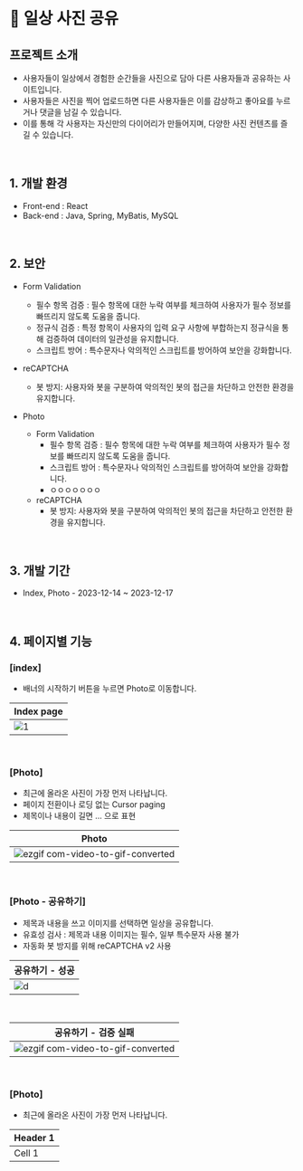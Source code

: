 # 📒 일상 사진 공유 

## 프로젝트 소개
- 사용자들이 일상에서 경험한 순간들을 사진으로 담아 다른 사용자들과 공유하는 사이트입니다. 
- 사용자들은 사진을 찍어 업로드하면 다른 사용자들은 이를 감상하고 좋아요를 누르거나 댓글을 남길 수 있습니다.
- 이를 통해 각 사용자는 자신만의 다이어리가 만들어지며, 다양한 사진 컨텐츠를 즐길 수 있습니다.
<br>

## 1. 개발 환경
- Front-end : React
- Back-end : Java, Spring, MyBatis, MySQL
<br>

## 2. 보안
- Form Validation
  - 필수 항목 검증 : 필수 항목에 대한 누락 여부를 체크하여 사용자가 필수 정보를 빠뜨리지 않도록 도움을 줍니다.
  - 정규식 검증 : 특정 항목이 사용자의 입력 요구 사항에 부합하는지 정규식을 통해 검증하여 데이터의 일관성을 유지합니다.
  - 스크립트 방어 : 특수문자나 악의적인 스크립트를 방어하여 보안을 강화합니다.

- reCAPTCHA
  -  봇 방지: 사용자와 봇을 구분하여 악의적인 봇의 접근을 차단하고 안전한 환경을 유지합니다.

- Photo
  - Form Validation
    -  필수 항목 검증 : 필수 항목에 대한 누락 여부를 체크하여 사용자가 필수 정보를 빠뜨리지 않도록 도움을 줍니다.
    -  스크립트 방어 : 특수문자나 악의적인 스크립트를 방어하여 보안을 강화합니다.
    -  ㅇㅇㅇㅇㅇㅇㅇ
  - reCAPTCHA
    - 봇 방지: 사용자와 봇을 구분하여 악의적인 봇의 접근을 차단하고 안전한 환경을 유지합니다.
    
<br>

## 3. 개발 기간
- Index, Photo - 2023-12-14 ~ 2023-12-17

<br>

## 4. 페이지별 기능

### [index]
- 배너의 시작하기 버튼을 누르면 Photo로 이동합니다.

| Index page |
| -------- |
|    ![1](https://github.com/fxzz/sns/assets/3148006/91b9c3fc-f12e-43ee-b9f9-29a1156805ca) |

<br>

### [Photo]
- 최근에 올라온 사진이 가장 먼저 나타납니다.
- 페이지 전환이나 로딩 없는 Cursor paging
- 제목이나 내용이 길면 ... 으로 표현

| Photo | 
| -------- |
| ![ezgif com-video-to-gif-converted](https://github.com/fxzz/sns/assets/3148006/a89901e6-effe-4edc-b6af-07507991ba83)  | 


<br>

### [Photo - 공유하기]
- 제목과 내용을 쓰고 이미지를 선택하면 일상을 공유합니다.
- 유효성 검사 : 제목과 내용 이미지는 필수, 일부 특수문자 사용 불가
- 자동화 봇 방지를 위해 reCAPTCHA v2 사용

| 공유하기 - 성공 | 
| -------- |
| ![d](https://github.com/fxzz/sns/assets/3148006/aee9e713-10cb-4cae-b68c-fe2c3ae473ba)  | 

<br>

| 공유하기 - 검증 실패 | 
| -------- |
| ![ezgif com-video-to-gif-converted](https://github.com/fxzz/sns/assets/3148006/e8b3745f-a328-4e4a-bdb0-34e0ed84bae1)  | 




<br>

### [Photo]
- 최근에 올라온 사진이 가장 먼저 나타납니다.

| Header 1 | 
| -------- |
| Cell 1   | 



